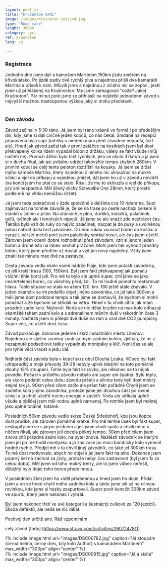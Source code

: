 ```yaml
---
layout: post_cz
title: "Krušnoton XXXL"
image: /images/Krusnoton_resized.jpg
type: "Road race"
lenght: 300km
category: cycl
ref: krusnoton
lang: cz

---
```

<h3>Registrace </h3>
Jednoho dne jsme dali s kámošem Martinem 150km jízdu směrem na křivoklátsko. Po jízdě padly dvě rychlý piva a najednou přišli dva kamarádi Martina a přiseli k nám. Mluvili jsme a najednou z ničeho nic se zeptali, jestli jsme už přihlášený na Krušnoston. My jsme zareagovali "cože? Jakej Krušnoton". Pár minut poté jsme se přihlásili na nejdelší jednodenní závod s nejvyšší možnou nastoupanou výškou jaký si mohu představit.
<br><br>

<h3> Den závodu</h3>
Závod začinal v 5:30 ráno. Já jsem byl ráno krásně ve formě i po předešlým dni, kdy jsme si dali cvičně jeden kopců, co nás čekal. Snídaně na recepci připravená byla supr (rohlíky s medem mám před závodem nejradši, fakt ale). 
Hned jak závod začal tak v první zatáčce na kostkách jsem byl dost překvapený kolika lidem vypadal bidon z držáku, válely se fakt všude (můj naštětí ne). Prvních 40km bylo fakt rychlých, jelo se okolo 37km/h a já jsem si v duchu řikal, jak asi zvládnu udržet takovýhle tempo zbylých 260km. 
V prvním kopci se celý tento peloton roztříštil na kousky. Já jsem se držel mýho kámoše Martina, který najednou z ničeho nic uklouznul na mokré silnici a vjel do příkopu a najednou zmizel, dál jsem ho už v závodu neviděl (na konci jsem ho ptal co se stalo. Řikal, že mu to uklouzlo a vjel do příkopu, prý ani nespadnul. Měl šílený slicky Schwalbe One 28mm, který prostě podle mě na vlhku nemůžou držet).

Já jsem teda pokračoval v jízde společně s dalšíma cca 10 riderama. Supr zajímavost na tomhle závodě je, že se na trase po cestě nachází celkem 6 stánků s jídlem a pitím. Na stáncích je plno, dortíků, koláčků, palačinek, gelů, tyčinek ale i ionotvých nápojů. Já jsme se ale snažil zde neztrácet čas. Taktika byla vzít do ruky co nejvíc palačinek, nacpat je do pusy a uvolněnou rukou nabrat další hrst palačinek. Druhou rukou vsunout bidon do košíku a vyrazit. párset metrů poté jsem palačinky smrkal nosel, ale čas jsem ušetřil. Zároven jsem ocenil dobré rozhodnutí před závodem, vzít si jenom jeden bidon a druhé ísto na lahev nechat prázdné. Mohl jsem tak vyhodit prázdný bidon, který jsem předtím už dostal a vzít jen nový naplněný. Vždy jsem ztratil tak minutu max dvě na zastávce. 

Cesta závodu vedla okolo vodní nádrže Fláje, kde jsme potakli závodníky, co jeli kratší trasu (100, 150km). Byl jsem fakt překvapenej jak pomalu všichni tihle borci jeli. Pro mě to bylo ale úplně super, cítil jsme se jako nesmrtelenej borec, co všechny předjíždí. To mi hodně pomohlo restartovat hlavu. Tahle situace se stala na ašem 120. km. 180 ještě stále zbývalo. V jeden okamžik se mi podařilo dojet jinýho závodníka, co jel také 300km a měli jsme dost podobné tempo a tak jsme se domluvili, že bychom si mohli pomáhat a že bychom se střídali na větru. Hned v tu chvíli cítím jak mám prázdné zadní kolo. Nejhorší. Nedá se nic dělat brzdim na max kolo odhazuji okamžité tahám zadní kolo a s adrenalínem měním duši v rekordním čase 3 minuty. Naštěstí jsem si přilepil dvě duše na rám a vzal dvě CO2 pumpičky. Super věc, co ušetří dost času. 

Závod pokračuje, dokonce jedeme i skrz industriální město Litvínov. Najednou ale slyším zvonivý zvuk za mym zadním kolem, zjištuju, že mi z nezapnuté podsedlové tašky vypadnuly montpáky a klíč. Neni čas se ale pro tyhle věci vracet a jedu dál. 

Nejhorší část závodu byla v kopci skrz obci Dlouhá Louka. KOpec byl fakt ultraprudký a moje převody 39-28 nebyly uplně ideálmí na toto poměrně dlouhý 13% stoupání. Tohle byla fakt krizovka, ale někonec se to nějak povedlo. 
Počasí v průběhu závodu nebylo ani super ani špatný. Bylo teplo, ale skoro podatět celou dobu závodu pršelo a silnice tedy byli dost mokrý stejně tak já. 90km před cílem začlo ale pršet fakt pořádně Chytil jsem se zadního kola jinýho závodníka, protože jsme jeli dlouhou část po rovné silnici a já chtěl ušetřit trochu energie v závětří. Voda ale stříkala úplně všude a obličej jsem měl vodou uplně narvanej. Po tomhle jsem byl mokrej jako uplně totálně, totálně. 

Posledních 50km závodu vedlo skrze České Středohoří, kde jsou kopce dost prudké, ale zároven poměrně krátké. Pro mě tenhle úsek byl fakt super, seskupil jsem se s jiným jezdcem a jeli jsme chvíli spolu a chvíli něco o něčem řikali, ale zároven jeli docela pěkný tempo. 30km před cílem jsem znova cítíl prázdné zadní kolo, na pytel znova. Naštěstí závodník se kterým jsem jel po mě hodil montpáku a já zas zase po mocí bombičky kolo vymenil hodně rychle. Předjel mě v tu chvílí jinej závodník, co také jel 300km trasu. To mě dost motivovalo, abych ho dojel a jel jsem fakt na plno. Dokonce jsem poprvý šel na záchod za jízdy, protože nebyl čas zastavovat (byl jsem 1x za celou dobu). Měl jsem od toho mokrý tretry, ale to jsem vůbec neřešil, důležitý bylo dojet toho borce přede mnou. 

V posledních 2km jsem ho viděl předemnou a hned jsem ho dojel. Přidal jsem a on se hned chytil mého zadního kola a takto jsme jeli až na cílovou rovinkou, kde jsme si hezky zaspurtovali. Super povit koncčit 300km závod ve spurtu, který jsem nakonec i vyhrál. 

Byl jsem nakonec třetí ve své kategorii a šestnáctý celkové ze 120 jezdců. Škoda defektů, ale nedá se nic dělat.

Poctivej den určitě ano. Rád vzpomínám

celý závod [tady].(https://www.strava.com/activities/2607247811)

{% include image.html url="images/DSC00782.jpg" caption="Já stoupám (černá helma, černý dres, bílý kolo Author) s kamarádem Martinem" max_width="300px" align="center" %}
<br>
{% include image.html url="images/DSC00915.jpg" caption="Já a skála" max_width="300px" align="center" %}
